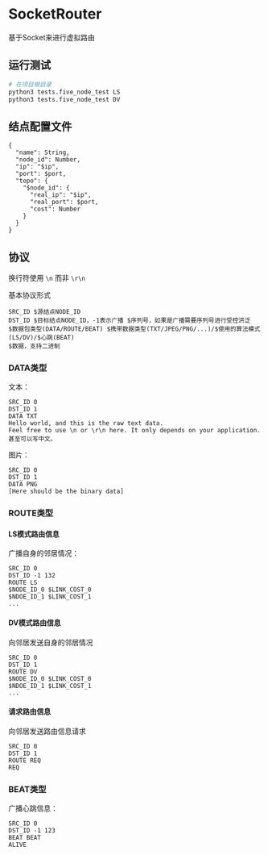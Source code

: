 # SocketRouter

基于Socket来进行虚拟路由

## 运行测试

```bash
# 在项目根目录
python3 tests.five_node_test LS
python3 tests.five_node_test DV
```

## 结点配置文件

```plain
{
  "name": String,
  "node_id": Number,
  "ip": "$ip",
  "port": $port,
  "topo": {
    "$node_id": {
      "real_ip": "$ip",
      "real_port": $port,
      "cost": Number
    }
  }
}
```

## 协议

换行符使用 `\n` 而非 `\r\n`

基本协议形式

```plain
SRC_ID $源结点NODE_ID
DST_ID $目标结点NODE_ID，-1表示广播 $序列号，如果是广播需要序列号进行受控洪泛
$数据包类型(DATA/ROUTE/BEAT) $携带数据类型(TXT/JPEG/PNG/...)/$使用的算法模式(LS/DV)/$心跳(BEAT)
$数据，支持二进制
```

### DATA类型

文本：
```plain
SRC_ID 0
DST_ID 1
DATA TXT
Hello world, and this is the raw text data.
Feel free to use \n or \r\n here. It only depends on your application.
甚至可以写中文。
```

图片：
```plain
SRC_ID 0
DST_ID 1
DATA PNG
[Here should be the binary data]
```

### ROUTE类型

#### LS模式路由信息

广播自身的邻居情况：
```plain
SRC_ID 0
DST_ID -1 132
ROUTE LS
$NODE_ID_0 $LINK_COST_0
$NDOE_ID_1 $LINK_COST_1
...
```

#### DV模式路由信息

向邻居发送自身的邻居情况
```plain
SRC_ID 0
DST_ID 1
ROUTE DV
$NODE_ID_0 $LINK_COST_0
$NDOE_ID_1 $LINK_COST_1
...
```

#### 请求路由信息

向邻居发送路由信息请求
```plain
SRC_ID 0
DST_ID 1
ROUTE REQ
REQ
```

### BEAT类型

广播心跳信息：
```plain
SRC_ID 0
DST_ID -1 123
BEAT BEAT
ALIVE
```